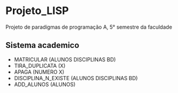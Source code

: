 # Projeto_LISP

Projeto de paradigmas de programação A, 5° semestre da faculdade

## Sistema academico

* MATRICULAR (ALUNOS DISCIPLINAS BD) 
* TIRA_DUPLICATA (X)
* APAGA (NUMERO X)
* DISCIPLINA_N_EXISTE (ALUNOS DISCIPLINAS BD) 
* ADD_ALUNOS (ALUNOS)
